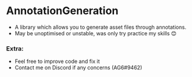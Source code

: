# AnnotationGeneration
- A library which allows you to generate asset files through annotations. 
- May be unoptimised or unstable, was only try practice my skills 😊

### Extra:
- Feel free to improve code and fix it
- Contact me on Discord if any concerns (AG6#9462)
